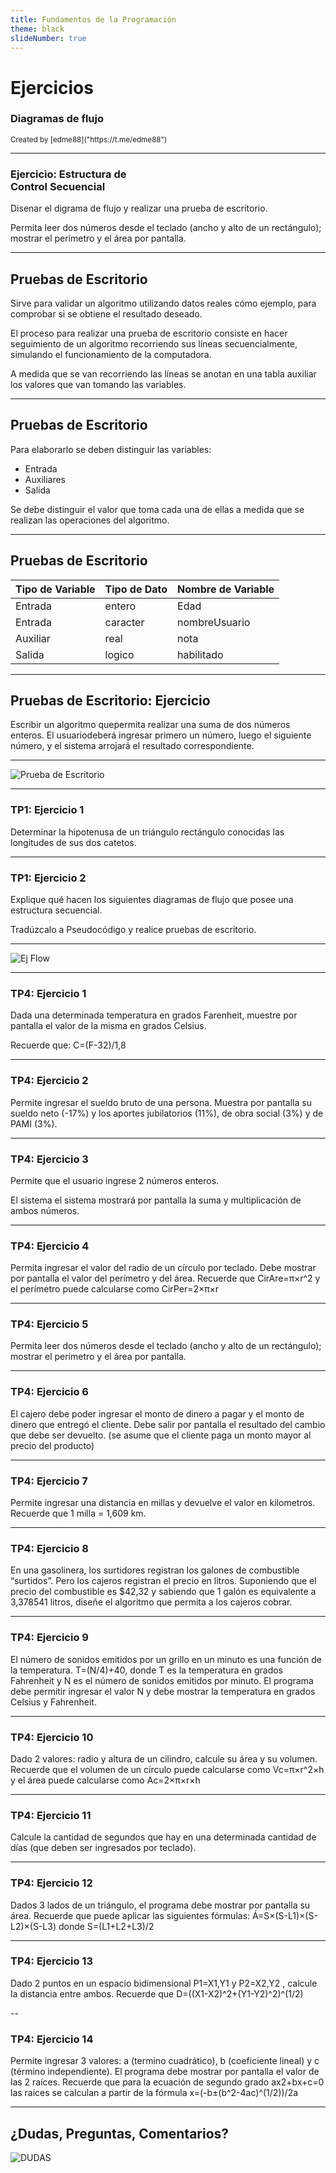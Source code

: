 ```yaml
---
title: Fundamentos de la Programación
theme: black
slideNumber: true
---
```

# Ejercicios
### Diagramas de flujo
<small>
Created by <i class="fab fa-telegram"></i>
[edme88]("https://t.me/edme88")
</small>

---
### Ejercicio: Estructura de <br> Control Secuencial
Disenar el digrama de flujo y realizar una prueba de escritorio.

Permita leer dos números desde el teclado (ancho y alto de un rectángulo); mostrar el perímetro y el área por pantalla.

---
## Pruebas de Escritorio  
Sirve para validar un algoritmo utilizando datos reales cómo ejemplo, para comprobar si se obtiene el resultado deseado.
    
El proceso para realizar una prueba de escritorio consiste en hacer seguimiento de un algoritmo recorriendo sus líneas secuencialmente,  simulando  el  funcionamiento  de  la  computadora.
    
A medida que se van recorriendo las líneas se anotan en una tabla auxiliar los valores que van tomando las variables.
    
---
## Pruebas de Escritorio
Para elaborarlo se deben distinguir las variables:
* Entrada
* Auxiliares
* Salida

Se debe distinguir el valor que toma cada una de ellas a medida que se realizan las operaciones del algoritmo.

---
## Pruebas de Escritorio
| Tipo de Variable | Tipo de Dato | Nombre de Variable |
|------------------|--------------|--------|
| Entrada | entero | Edad |
| Entrada | caracter | nombreUsuario |
| Auxiliar | real | nota |
| Salida | logico | habilitado |

---
## Pruebas de Escritorio: Ejercicio
Escribir un algoritmo quepermita realizar una suma de dos números enteros. El usuariodeberá ingresar  primero  un  número,  luego  el  siguiente  número,  y  el  sistema  arrojará  el  resultado correspondiente.

---
![Prueba de Escritorio](../images/U1_resolucion_problemas/ej_pruebaEscritorio.png)
    
---
### TP1: Ejercicio 1
Determinar la hipotenusa de un triángulo rectángulo conocidas las longitudes de sus dos catetos.

---
### TP1: Ejercicio 2
Explique qué hacen los siguientes diagramas de flujo que posee una estructura secuencial.

Tradúzcalo a Pseudocódigo y realice pruebas de escritorio.

---
![Ej Flow](../images/tp1/ej_flow.png)

---
### TP4: Ejercicio 1
Dada una determinada temperatura en grados Farenheit, muestre por pantalla el valor de la misma en grados Celsius.

Recuerde que: C=(F-32)/1,8

---
### TP4: Ejercicio 2
Permite ingresar el sueldo bruto de una persona. Muestra por pantalla su sueldo neto (-17%) y los aportes jubilatorios (11%), de obra social (3%) y de PAMI (3%).

---
### TP4: Ejercicio 3
Permite que el usuario ingrese 2 números enteros.

El sistema el sistema mostrará por pantalla la suma y multiplicación de ambos números.

---
### TP4: Ejercicio 4
Permita ingresar el valor del radio de un círculo por teclado.
Debe mostrar por pantalla el valor del perímetro y del área.
Recuerde que CirAre=π×r^2 y el perímetro puede calcularse como CirPer=2×π×r

---
### TP4: Ejercicio 5
Permita leer dos números desde el teclado (ancho y alto de un rectángulo); mostrar el perímetro y el área por pantalla.

---
### TP4: Ejercicio 6
El cajero debe poder ingresar el monto de dinero a pagar y el monto de dinero que entregó el cliente.
Debe salir por pantalla el resultado del cambio que debe ser devuelto.
(se asume que el cliente paga un monto mayor al precio del producto)

---
### TP4: Ejercicio 7
Permite ingresar una distancia en millas y devuelve el valor en kilometros. Recuerde que 1 milla = 1,609 km.

---
### TP4: Ejercicio 8
En una gasolinera, los surtidores registran los galones de combustible “surtidos”.
Pero los cajeros registran el precio en litros. Suponiendo que el precio del combustible es $42,32 y sabiendo que 1 galón es equivalente a 3,378541 litros, diseñe el algoritmo que permita a los cajeros cobrar.

---
### TP4: Ejercicio 9
El número de sonidos emitidos por un grillo en un minuto es una función de la temperatura. T=(N/4)+40, donde T
es la temperatura en grados Fahrenheit y N es el número de sonidos emitidos por minuto.
El programa debe permitir ingresar el valor N y debe mostrar la temperatura en grados Celsius y Fahrenheit.

---
### TP4: Ejercicio 10
Dado 2 valores: radio y altura de un cilindro, calcule su área y su volumen.
Recuerde que el volumen de un círculo puede calcularse como Vc=π×r^2×h y el área puede calcularse como Ac=2×π×r×h

---
### TP4: Ejercicio 11
Calcule la cantidad de segundos que hay en una determinada cantidad de días (que deben ser ingresados por teclado).

---
### TP4: Ejercicio 12
Dados 3 lados de un triángulo, el programa debe mostrar por pantalla su área.
Recuerde que puede aplicar las siguientes fórmulas: Á=S×(S-L1)×(S-L2)×(S-L3) donde S=(L1+L2+L3)/2

---
### TP4: Ejercicio 13
Dado 2 puntos en un espacio bidimensional P1=X1,Y1 y P2=X2,Y2 , calcule la distancia entre ambos.
Recuerde que D=((X1-X2)^2+(Y1-Y2)^2)^(1/2)

--
### TP4: Ejercicio 14
Permite ingresar 3 valores: a (termino cuadrático), b (coeficiente lineal) y c (término independiente).
El programa debe mostrar por pantalla el valor de las 2 raíces. Recuerde que para la ecuación de segundo grado
ax2+bx+c=0 las raíces se calculan a partir de la fórmula x=(-b±(b^2-4ac)^(1/2))/2a

---
## ¿Dudas, Preguntas, Comentarios?
![DUDAS](../images/pregunta.gif)
